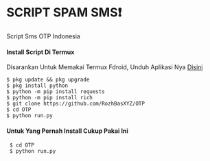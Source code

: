 # SCRIPT SPAM SMS❗
Script Sms OTP Indonesia

#### Install Script Di Termux
 Disarankan Untuk Memakai Termux Fdroid, Unduh Aplikasi Nya [Disini](https://f-droid.org/repo/com.termux_118.apk)
 ```
 $ pkg update && pkg upgrade
 $ pkg install python
 $ python -m pip install requests
 $ python -m pip install rich
 $ git clone https://github.com/RozhBasXYZ/OTP
 $ cd OTP
 $ python run.py
 ```
#### Untuk Yang Pernah Install Cukup Pakai Ini
 ```
  $ cd OTP
  $ python run.py
 ```
